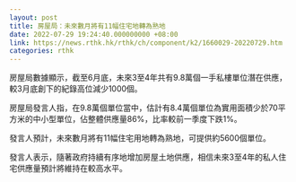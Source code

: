 ```yaml
---
layout: post
title: 房屋局：未來數月將有11幅住宅地轉為熟地
date: 2022-07-29 19:24:40.000000000 +08:00
link: https://news.rthk.hk/rthk/ch/component/k2/1660029-20220729.htm
categories: rthk
---
```


房屋局數據顯示，截至6月底，未來3至4年共有9.8萬個一手私樓單位潛在供應，較3月底創下的紀錄高位減少1000個。

房屋局發言人指，在9.8萬個單位當中，估計有8.4萬個單位為實用面積少於70平方米的中小型單位，佔整體供應量86%，比率較前一季度下跌1%。

發言人預計，未來數月將有11幅住宅用地轉為熟地，可提供約5600個單位。

發言人表示，隨著政府持續有序地增加房屋土地供應，相信未來3至4年的私人住宅供應量預計將維持在較高水平。
